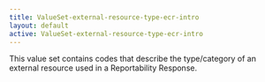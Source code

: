 ```yaml
---
title: ValueSet-external-resource-type-ecr-intro
layout: default
active: ValueSet-external-resource-type-ecr-intro
---
```


This value set contains codes that describe the type/category of an external resource used in a Reportability Response.